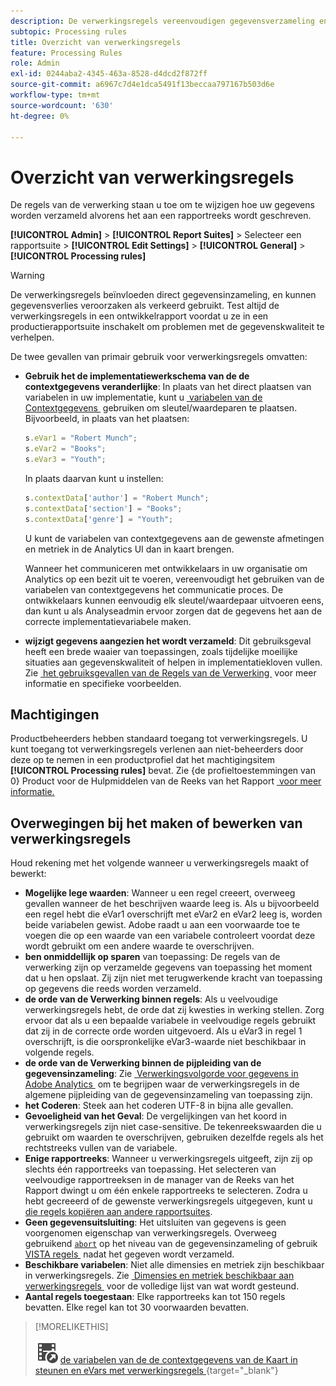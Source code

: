 ```yaml
---
description: De verwerkingsregels vereenvoudigen gegevensverzameling en beheren inhoud aangezien het naar rapportering wordt verzonden.
subtopic: Processing rules
title: Overzicht van verwerkingsregels
feature: Processing Rules
role: Admin
exl-id: 0244aba2-4345-463a-8528-d4dcd2f872ff
source-git-commit: a6967c7d4e1dca5491f13beccaa797167b503d6e
workflow-type: tm+mt
source-wordcount: '630'
ht-degree: 0%

---
```


# Overzicht van verwerkingsregels

De regels van de verwerking staan u toe om te wijzigen hoe uw gegevens worden verzameld alvorens het aan een rapportreeks wordt geschreven.

**[!UICONTROL Admin]** > **[!UICONTROL Report Suites]** > Selecteer een rapportsuite > **[!UICONTROL Edit Settings]** > **[!UICONTROL General]** > **[!UICONTROL Processing rules]**

>[!WARNING]
>
>De verwerkingsregels beïnvloeden direct gegevensinzameling, en kunnen gegevensverlies veroorzaken als verkeerd gebruikt. Test altijd de verwerkingsregels in een ontwikkelrapport voordat u ze in een productierapportsuite inschakelt om problemen met de gegevenskwaliteit te verhelpen.

De twee gevallen van primair gebruik voor verwerkingsregels omvatten:

* **Gebruik het de implementatiewerkschema van de de contextgegevens veranderlijke**: In plaats van het direct plaatsen van variabelen in uw implementatie, kunt u [&#x200B; variabelen van de Contextgegevens &#x200B;](/help/implement/vars/page-vars/contextdata.md) gebruiken om sleutel/waardeparen te plaatsen. Bijvoorbeeld, in plaats van het plaatsen:

  ```js
  s.eVar1 = "Robert Munch";
  s.eVar2 = "Books";
  s.eVar3 = "Youth";
  ```

  In plaats daarvan kunt u instellen:

  ```js
  s.contextData['author'] = "Robert Munch";
  s.contextData['section'] = "Books";
  s.contextData['genre'] = "Youth";
  ```

  U kunt de variabelen van contextgegevens aan de gewenste afmetingen en metriek in de Analytics UI dan in kaart brengen.

  Wanneer het communiceren met ontwikkelaars in uw organisatie om Analytics op een bezit uit te voeren, vereenvoudigt het gebruiken van de variabelen van contextgegevens het communicatie proces. De ontwikkelaars kunnen eenvoudig elk sleutel/waardepaar uitvoeren eens, dan kunt u als Analyseadmin ervoor zorgen dat de gegevens het aan de correcte implementatievariabele maken.

* **wijzigt gegevens aangezien het wordt verzameld**: Dit gebruiksgeval heeft een brede waaier van toepassingen, zoals tijdelijke moeilijke situaties aan gegevenskwaliteit of helpen in implementatiekloven vullen. Zie [&#x200B; het gebruiksgevallen van de Regels van de Verwerking &#x200B;](pr-use-cases.md) voor meer informatie en specifieke voorbeelden.

## Machtigingen

Productbeheerders hebben standaard toegang tot verwerkingsregels. U kunt toegang tot verwerkingsregels verlenen aan niet-beheerders door deze op te nemen in een productprofiel dat het machtigingsitem **[!UICONTROL Processing rules]** bevat. Zie {de profieltoestemmingen van 0} Product voor de Hulpmiddelen van de Reeks van het Rapport [&#x200B; voor meer informatie.](/help/admin/admin-console/permissions/report-suite-tools.md)

## Overwegingen bij het maken of bewerken van verwerkingsregels

Houd rekening met het volgende wanneer u verwerkingsregels maakt of bewerkt:

* **Mogelijke lege waarden**: Wanneer u een regel creeert, overweeg gevallen wanneer de het beschrijven waarde leeg is. Als u bijvoorbeeld een regel hebt die eVar1 overschrijft met eVar2 en eVar2 leeg is, worden beide variabelen gewist. Adobe raadt u aan een voorwaarde toe te voegen die op een waarde van een variabele controleert voordat deze wordt gebruikt om een andere waarde te overschrijven.
* **ben onmiddellijk op sparen** van toepassing: De regels van de verwerking zijn op verzamelde gegevens van toepassing het moment dat u hen opslaat. Zij zijn niet met terugwerkende kracht van toepassing op gegevens die reeds worden verzameld.
* **de orde van de Verwerking binnen regels**: Als u veelvoudige verwerkingsregels hebt, de orde dat zij kwesties in werking stellen. Zorg ervoor dat als u een bepaalde variabele in veelvoudige regels gebruikt dat zij in de correcte orde worden uitgevoerd. Als u eVar3 in regel 1 overschrijft, is die oorspronkelijke eVar3-waarde niet beschikbaar in volgende regels.
* **de orde van de Verwerking binnen de pijpleiding van de gegevensinzameling**: Zie [&#x200B; Verwerkingsvolgorde voor gegevens in Adobe Analytics &#x200B;](/help/technotes/processing-order.md) om te begrijpen waar de verwerkingsregels in de algemene pijpleiding van de gegevensinzameling van toepassing zijn.
* **het Coderen**: Steek aan het coderen UTF-8 in bijna alle gevallen.
* **Gevoeligheid van het Geval**: De vergelijkingen van het koord in verwerkingsregels zijn niet case-sensitive. De tekenreekswaarden die u gebruikt om waarden te overschrijven, gebruiken dezelfde regels als het rechtstreeks vullen van de variabele.
* **Enige rapportreeks**: Wanneer u verwerkingsregels uitgeeft, zijn zij op slechts één rapportreeks van toepassing. Het selecteren van veelvoudige rapportreeksen in de manager van de Reeks van het Rapport dwingt u om één enkele rapportreeks te selecteren. Zodra u hebt gecreeerd of de gewenste verwerkingsregels uitgegeven, kunt u [&#x200B; die regels kopiëren aan andere rapportsuites &#x200B;](pr-copy.md).
* **Geen gegevensuitsluiting**: Het uitsluiten van gegevens is geen voorgenomen eigenschap van verwerkingsregels. Overweeg gebruikend [`abort`](/help/implement/vars/config-vars/abort.md) op het niveau van de gegevensinzameling of gebruik [&#x200B; VISTA regels &#x200B;](/help/technotes/vista.md) nadat het gegeven wordt verzameld.
* **Beschikbare variabelen**: Niet alle dimensies en metriek zijn beschikbaar in verwerkingsregels. Zie [&#x200B; Dimensies en metriek beschikbaar aan verwerkingsregels &#x200B;](pr-variables.md) voor de volledige lijst van wat wordt gesteund.
* **Aantal regels toegestaan**: Elke rapportreeks kan tot 150 regels bevatten. Elke regel kan tot 30 voorwaarden bevatten.

>[!MORELIKETHIS]
>
>![&#x200B; VideoCheckedOut &#x200B;](/help/assets/icons/VideoCheckedOut.svg) [&#x200B; de variabelen van de de contextgegevens van de Kaart in steunen en eVars met verwerkingsregels &#x200B;](https://experienceleague.adobe.com/nl/docs/analytics-learn/tutorials/implementation/implementation-basics/map-contextdata-variables-into-props-and-evars-with-processing-rules){target="_blank"}
